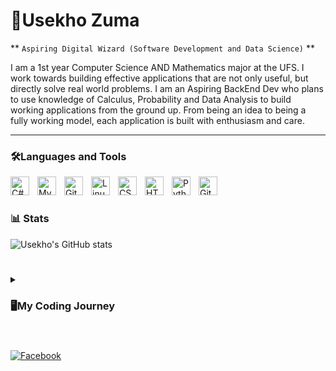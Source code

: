 # 🔭Usekho Zuma

** `Aspiring Digital Wizard (Software Development and Data Science)` **

I am a 1st year Computer Science AND Mathematics major at the UFS. I work towards building effective applications that are not only useful, but directly solve real world problems. I am an Aspiring BackEnd Dev who plans to use knowledge of Calculus, Probability and Data Analysis to build working applications from the ground up. From being an idea to being a fully working model, each application is built with enthusiasm and care.

<hr>

### 🛠️Languages and Tools

<img align="left" alt="C#" width="30px" style="padding-right:10px;" src="https://cdn.jsdelivr.net/gh/devicons/devicon/icons/csharp/csharp-original.svg" />
<img align="left" alt="MySQL" width="30px" style="padding-right:10px;" src="https://cdn.jsdelivr.net/gh/devicons/devicon/icons/mysql/mysql-original.svg" />
<img align="left" alt="Git" width="30px" style="padding-right:10px;" src="https://cdn.jsdelivr.net/gh/devicons/devicon/icons/git/git-original.svg" />
<img align="left" alt="Linux" width="30px" style="padding-right:10px;" src="https://cdn.jsdelivr.net/gh/devicons/devicon/icons/linux/linux-original.svg" />
<img align="left" alt="CSS3" width="30px" style="padding-right:10px;" src="https://cdn.jsdelivr.net/gh/devicons/devicon/icons/css3/css3-plain.svg" />
<img align="left" alt="HTML5" width="30px" style="padding-right:10px;" src="https://cdn.jsdelivr.net/gh/devicons/devicon/icons/html5/html5-plain.svg" />
<img align="left" alt="Python" width="30px" style="padding-right:10px;" src="https://cdn.jsdelivr.net/gh/devicons/devicon/icons/python/python-original.svg" />
<img align="left" alt="GitHub" width="30px" style="padding-right:10px;" src="https://cdn.jsdelivr.net/gh/devicons/devicon/icons/github/github-original.svg" />
<br />


#

<h3>📊 Stats</h3>

<p>
  <img src="https://github-readme-stats.vercel.app/api?username=usekhozuma&show_icons=true&theme=outrun" 
       alt="Usekho's GitHub stats" />
</p>


#

<details>
  <summary> <h3>🖥️My Coding Journey</h3> </summary>
  <p>
I  first fell in love with the idea of studying Computer Science during my sophomore year of high school. Although I only started coding in my gap year after Matric, that’s when I picked up the basics of Python and discovered how much I enjoyed problem-solving through code.

In 2025, I began my Computer Science studies, where I expanded my skills into C#, HTML, and JavaScript. With every project and concept, my passion for coding grew stronger, and I started seeing how each language opens up new ways of building and creating.

My journey is still ongoing, with SQL being the next milestone as I continue exploring the world of software development and beyond.
  </p>
</details>

#

<p>
<a href="https://www.facebook.com/profile.php?id=100034178238427" target="_blank">
  <img alt="Facebook" title="Follow me on Facebook"
       src="https://img.shields.io/badge/Facebook-1877F2?style=for-the-badge&logo=facebook&logoColor=white"/>
</a>
</p>




